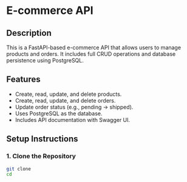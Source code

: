 # E-commerce API

## Description
This is a FastAPI-based e-commerce API that allows users to manage products and orders. It includes full CRUD operations and database persistence using PostgreSQL.

## Features
- Create, read, update, and delete products.
- Create, read, update, and delete orders.
- Update order status (e.g., pending → shipped).
- Uses PostgreSQL as the database.
- Includes API documentation with Swagger UI.

## Setup Instructions

### 1. Clone the Repository
```bash
git clone 
cd 
